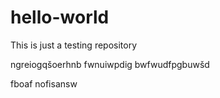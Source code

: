 # hello-world
This is just a testing repository


ngreiogqšoerhnb fwnuiwpdig bwfwudfpgbuwšd 

fboaf nofisansw 


